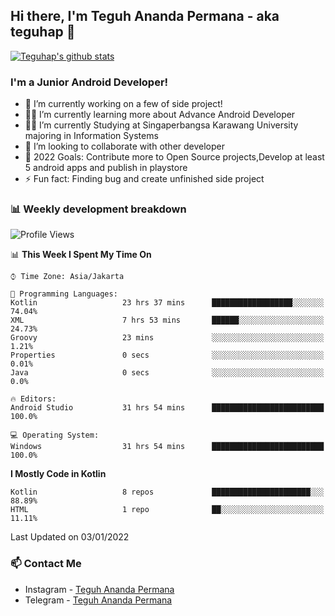 ## Hi there, I'm Teguh Ananda Permana - aka teguhap 👋

[![Teguhap's github stats](https://github-readme-stats.vercel.app/api?username=teguhap)](https://github.com/teguhap/teguhap)

### I'm a Junior Android Developer!
- 🔭 I’m currently working on a few of side project!
- 👨‍💻 I’m currently learning more about Advance Android Developer
- 👨‍🎓 I’m currently Studying at Singaperbangsa Karawang University majoring in Information Systems
- 👯 I’m looking to collaborate with other developer
- 🥅 2022 Goals: Contribute more to Open Source projects,Develop at least 5 android apps and publish in playstore
- ⚡ Fun fact: Finding bug and create unfinished side project 

### 📊 Weekly development breakdown

<!--START_SECTION:waka-->
![Profile Views](http://img.shields.io/badge/Profile%20Views-5-blue)

📊 **This Week I Spent My Time On** 

```text
⌚︎ Time Zone: Asia/Jakarta

💬 Programming Languages: 
Kotlin                   23 hrs 37 mins      ██████████████████░░░░░░░   74.04% 
XML                      7 hrs 53 mins       ██████░░░░░░░░░░░░░░░░░░░   24.73% 
Groovy                   23 mins             ░░░░░░░░░░░░░░░░░░░░░░░░░   1.21% 
Properties               0 secs              ░░░░░░░░░░░░░░░░░░░░░░░░░   0.01% 
Java                     0 secs              ░░░░░░░░░░░░░░░░░░░░░░░░░   0.0%

🔥 Editors: 
Android Studio           31 hrs 54 mins      █████████████████████████   100.0%

💻 Operating System: 
Windows                  31 hrs 54 mins      █████████████████████████   100.0%

```

**I Mostly Code in Kotlin** 

```text
Kotlin                   8 repos             ██████████████████████░░░   88.89% 
HTML                     1 repo              ██░░░░░░░░░░░░░░░░░░░░░░░   11.11%

```



 Last Updated on 03/01/2022
<!--END_SECTION:waka-->

### 📫 Contact Me
- Instagram - [Teguh Ananda Permana](https://www.instagram.com/teguhananda.permana/)
- Telegram - [Teguh Ananda Permana](https://www.t.me/teguhape)
